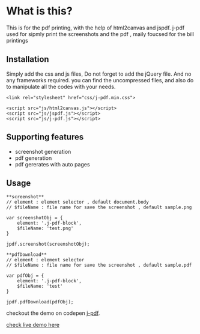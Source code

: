What is this?
=============

This is for the pdf printing, with the help of html2canvas and jspdf. j-pdf used for sipmly print the screenshots and the pdf , maily foucsed for the bill printings

Installation
---

Simply add the css and js files, Do not forget to add the jQuery file. And no any frameworks required. you can find the uncompressed files, and also do to manipulate all the codes with your needs.

```
<link rel="stylesheet" href="css/j-pdf.min.css">

<script src="js/html2canvas.js"></script>
<script src="js/jspdf.js"></script>
<script src="js/j-pdf.js"></script>
```

Supporting features
---

- screenshot generation
- pdf generation
- pdf gererates with auto pages

Usage
---

```
**screenshot**
// element : element selector , default document.body
// $fileName : file name for save the screenshot , default sample.png

var screenshotObj = {
    element: '.j-pdf-block',
    $fileName: 'test.png'
}

jpdf.screenshot(screenshotObj);

```

```
**pdfDownload**
// element : element selector
// $fileName : file name for save the screenshot , default sample.pdf

var pdfObj = {
    element: '.j-pdf-block',
    $fileName: 'test'
}

jpdf.pdfDownload(pdfObj);

```

checkout the demo on codepen [j-pdf](https://codepen.io/JobyJoDiyon/pen/vYrjdmg).

[check live demo here](https://jobyaj.github.io/j-pdf/)

